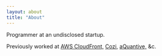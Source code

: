 ```yaml
---
layout: about
title: "About"
---
```


Programmer at an undisclosed startup.

Previously worked at [AWS CloudFront,][1] [Cozi,][2] [aQuantive,][3] &c.

  [1]: http://aws.amazon.com/cloudfront-jobs/
  [2]: http://www.cozi.com/
  [3]: http://advertising.microsoft.com/aquantive
